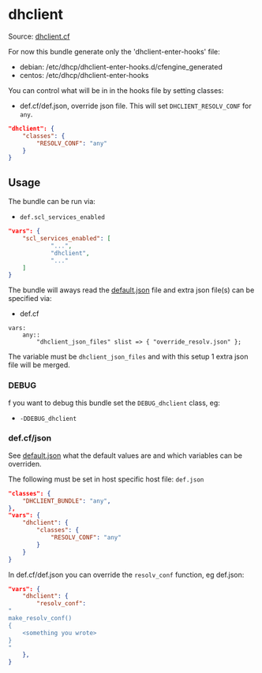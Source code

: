 # dhclient

Source: [dhclient.cf](/services/dhclient.cf)

For now this bundle generate only the 'dhclient-enter-hooks' file:
 * debian: /etc/dhcp/dhclient-enter-hooks.d/cfengine_generated
 * centos: /etc/dhcp/dhclient-enter-hooks

You can control what will be in in the hooks file by setting classes:
 *  def.cf/def.json, override json file. This will set `DHCLIENT_RESOLV_CONF` for `any`.
```json
"dhclient": {
    "classes": {
        "RESOLV_CONF": "any"
    }
}
```

## Usage

The bundle can be run via:
 * `def.scl_services_enabled`
```json
"vars": {
    "scl_services_enabled": [
            "...",
            "dhclient",
            "..."
    ]
}
```

The bundle will aways read the [default.json](/templates/dhclient/json/default.json) file
and extra json file(s) can be specified via:
 * def.cf
```
vars:
    any::
        "dhclient_json_files" slist => { "override_resolv.json" };
```

The variable must be `dhclient_json_files` and with this setup 1 extra json file will be  merged.

### DEBUG

f you want to debug this bundle set the `DEBUG_dhclient` class, eg:
 * `-DDEBUG_dhclient`

### def.cf/json

See [default.json](/templates/dhclient/json/default.json) what the default values are and
which variables can be overriden.

The following must be set in host specific host file: `def.json`
```json
"classes": {
    "DHCLIENT_BUNDLE": "any",
},
"vars": {
    "dhclient": {
        "classes": {
            "RESOLV_CONF": "any"
        }
    }
}
```

In def.cf/def.json you can override the `resolv_conf` function, eg def.json:
```json
"vars": {
    "dhclient": {
        "resolv_conf":
"
make_resolv_conf()
{
    <something you wrote>
}
"
    },
}
```
